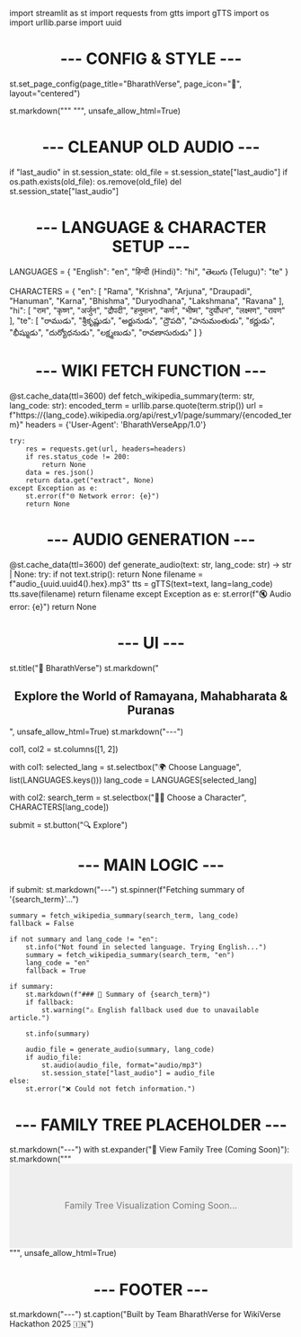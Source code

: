 import streamlit as st
import requests
from gtts import gTTS
import os
import urllib.parse
import uuid

# --- CONFIG & STYLE ---
st.set_page_config(page_title="BharathVerse", page_icon="🌿", layout="centered")

st.markdown("""
    <style>
        .main { background-color: #f5f5f5; }
        .stButton>button {
            background-color: #4CAF50; color: white;
            padding: 10px 24px; border: none; font-size: 16px;
            border-radius: 16px; width: 100%;
        }
        .stSelectbox>div>div, .stTextInput>div>div>input {
            border-radius: 16px;
        }
        h1, h2 { text-align: center; }
    </style>
""", unsafe_allow_html=True)

# --- CLEANUP OLD AUDIO ---
if "last_audio" in st.session_state:
    old_file = st.session_state["last_audio"]
    if os.path.exists(old_file):
        os.remove(old_file)
    del st.session_state["last_audio"]

# --- LANGUAGE & CHARACTER SETUP ---
LANGUAGES = {
    "English": "en",
    "हिन्दी (Hindi)": "hi",
    "తెలుగు (Telugu)": "te"
}

CHARACTERS = {
    "en": [
        "Rama", "Krishna", "Arjuna", "Draupadi", "Hanuman",
        "Karna", "Bhishma", "Duryodhana", "Lakshmana", "Ravana"
    ],
    "hi": [
        "राम", "कृष्ण", "अर्जुन", "द्रौपदी", "हनुमान",
        "कर्ण", "भीष्म", "दुर्योधन", "लक्ष्मण", "रावण"
    ],
    "te": [
        "రాముడు", "శ్రీకృష్ణుడు", "అర్జునుడు", "ద్రౌపది", "హనుమంతుడు",
        "కర్ణుడు", "భీష్ముడు", "దుర్యోధనుడు", "లక్ష్మణుడు", "రావణాసురుడు"
    ]
}

# --- WIKI FETCH FUNCTION ---
@st.cache_data(ttl=3600)
def fetch_wikipedia_summary(term: str, lang_code: str):
    encoded_term = urllib.parse.quote(term.strip())
    url = f"https://{lang_code}.wikipedia.org/api/rest_v1/page/summary/{encoded_term}"
    headers = {'User-Agent': 'BharathVerseApp/1.0'}

    try:
        res = requests.get(url, headers=headers)
        if res.status_code != 200:
            return None
        data = res.json()
        return data.get("extract", None)
    except Exception as e:
        st.error(f"🌐 Network error: {e}")
        return None

# --- AUDIO GENERATION ---
@st.cache_data(ttl=3600)
def generate_audio(text: str, lang_code: str) -> str | None:
    try:
        if not text.strip(): return None
        filename = f"audio_{uuid.uuid4().hex}.mp3"
        tts = gTTS(text=text, lang=lang_code)
        tts.save(filename)
        return filename
    except Exception as e:
        st.error(f"🔇 Audio error: {e}")
        return None

# --- UI ---
st.title("🌿 BharathVerse")
st.markdown("<h2>Explore the World of Ramayana, Mahabharata & Puranas</h2>", unsafe_allow_html=True)
st.markdown("---")

col1, col2 = st.columns([1, 2])

with col1:
    selected_lang = st.selectbox("🌍 Choose Language", list(LANGUAGES.keys()))
    lang_code = LANGUAGES[selected_lang]

with col2:
    search_term = st.selectbox("🧙‍♂️ Choose a Character", CHARACTERS[lang_code])

submit = st.button("🔍 Explore")

# --- MAIN LOGIC ---
if submit:
    st.markdown("---")
    st.spinner(f"Fetching summary of '{search_term}'...")

    summary = fetch_wikipedia_summary(search_term, lang_code)
    fallback = False

    if not summary and lang_code != "en":
        st.info("Not found in selected language. Trying English...")
        summary = fetch_wikipedia_summary(search_term, "en")
        lang_code = "en"
        fallback = True

    if summary:
        st.markdown(f"### 📖 Summary of {search_term}")
        if fallback:
            st.warning("⚠️ English fallback used due to unavailable article.")

        st.info(summary)

        audio_file = generate_audio(summary, lang_code)
        if audio_file:
            st.audio(audio_file, format="audio/mp3")
            st.session_state["last_audio"] = audio_file
    else:
        st.error("❌ Could not fetch information.")

# --- FAMILY TREE PLACEHOLDER ---
st.markdown("---")
with st.expander("🌳 View Family Tree (Coming Soon)"):
    st.markdown("""
    <svg width="100%" height="150" xmlns="http://www.w3.org/2000/svg">
        <rect width="100%" height="150" fill="#eee" />
        <text x="50%" y="50%" font-size="16" fill="#777" text-anchor="middle" dy=".3em">
            Family Tree Visualization Coming Soon...
        </text>
    </svg>
    """, unsafe_allow_html=True)

# --- FOOTER ---
st.markdown("---")
st.caption("Built by Team BharathVerse for WikiVerse Hackathon 2025 🇮🇳")
